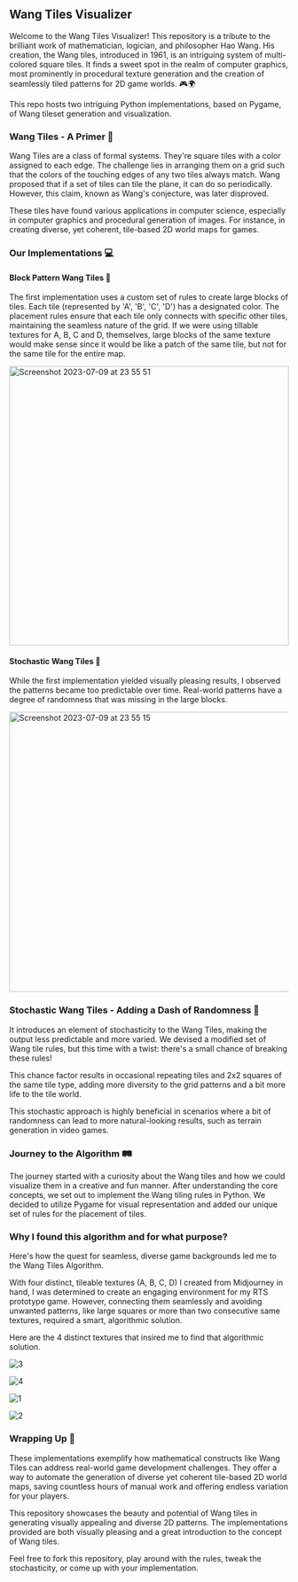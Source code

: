 ## Wang Tiles Visualizer

Welcome to the Wang Tiles Visualizer! This repository is a tribute to the brilliant work of mathematician, logician, and philosopher Hao Wang. His creation, the Wang tiles, introduced in 1961, is an intriguing system of multi-colored square tiles. It finds a sweet spot in the realm of computer graphics, most prominently in procedural texture generation and the creation of seamlessly tiled patterns for 2D game worlds. 🎮🌍

This repo hosts two intriguing Python implementations, based on Pygame, of Wang tileset generation and visualization.

### Wang Tiles - A Primer 🧩

Wang Tiles are a class of formal systems. They're square tiles with a color assigned to each edge. The challenge lies in arranging them on a grid such that the colors of the touching edges of any two tiles always match. Wang proposed that if a set of tiles can tile the plane, it can do so periodically. However, this claim, known as Wang's conjecture, was later disproved.

These tiles have found various applications in computer science, especially in computer graphics and procedural generation of images. For instance, in creating diverse, yet coherent, tile-based 2D world maps for games.

### Our Implementations 💻

#### Block Pattern Wang Tiles 💠
The first implementation uses a custom set of rules to create large blocks of tiles. Each tile (represented by 'A', 'B', 'C', 'D') has a designated color. The placement rules ensure that each tile only connects with specific other tiles, maintaining the seamless nature of the grid. If we were using tillable textures for A, B, C and D, themselves, large blocks of the same texture would make sense since it would be like a patch of the same tile, but not for the same tile for the entire map.

<img width="504" alt="Screenshot 2023-07-09 at 23 55 51" src="https://github.com/brunoarnuti/WangTilesAlgorithm/assets/61336603/a0c4ffb8-04f9-41b4-82d7-c868ebea553d">


#### Stochastic Wang Tiles 🎲

While the first implementation yielded visually pleasing results, I observed the patterns became too predictable over time. Real-world patterns have a degree of randomness that was missing in the large blocks. 

<img width="505" alt="Screenshot 2023-07-09 at 23 55 15" src="https://github.com/brunoarnuti/WangTilesAlgorithm/assets/61336603/79920486-41e4-4dd8-a2e3-e19626e9a89a">


### Stochastic Wang Tiles - Adding a Dash of Randomness 🎲

It introduces an element of stochasticity to the Wang Tiles, making the output less predictable and more varied. We devised a modified set of Wang tile rules, but this time with a twist: there's a small chance of breaking these rules!

This chance factor results in occasional repeating tiles and 2x2 squares of the same tile type, adding more diversity to the grid patterns and a bit more life to the tile world.

This stochastic approach is highly beneficial in scenarios where a bit of randomness can lead to more natural-looking results, such as terrain generation in video games.

### Journey to the Algorithm 🛤️

The journey started with a curiosity about the Wang tiles and how we could visualize them in a creative and fun manner. After understanding the core concepts, we set out to implement the Wang tiling rules in Python. We decided to utilize Pygame for visual representation and added our unique set of rules for the placement of tiles.

### Why I found this algorithm and for what purpose?

Here's how the quest for seamless, diverse game backgrounds led me to the Wang Tiles Algorithm.

With four distinct, tileable textures (A, B, C, D) I created from Midjourney in hand, I was determined to create an engaging environment for my RTS prototype game. However, connecting them seamlessly and avoiding unwanted patterns, like large squares or more than two consecutive same textures, required a smart, algorithmic solution.

Here are the 4 distinct textures that insired me to find that algorithmic solution. 

![3](https://github.com/brunoarnuti/WangTilesAlgorithm/assets/61336603/51bc3c91-4f22-4cde-a1f4-12516dbaa2fc)

![4](https://github.com/brunoarnuti/WangTilesAlgorithm/assets/61336603/1c542721-2d39-4cdb-8b27-4558e91409f8)

![1](https://github.com/brunoarnuti/WangTilesAlgorithm/assets/61336603/1dd97568-37fb-4c19-aaff-9eb01fc0f3b9)

![2](https://github.com/brunoarnuti/WangTilesAlgorithm/assets/61336603/d195cdae-4ed7-47d0-84a9-d156917b4311)


### Wrapping Up 🎁

These implementations exemplify how mathematical constructs like Wang Tiles can address real-world game development challenges. They offer a way to automate the generation of diverse yet coherent tile-based 2D world maps, saving countless hours of manual work and offering endless variation for your players.

This repository showcases the beauty and potential of Wang tiles in generating visually appealing and diverse 2D patterns. The implementations provided are both visually pleasing and a great introduction to the concept of Wang tiles.

Feel free to fork this repository, play around with the rules, tweak the stochasticity, or come up with your implementation.
